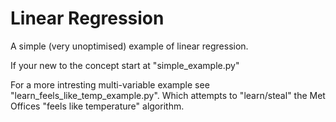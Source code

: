 # Linear Regression

A simple (very unoptimised) example of linear regression.

If your new to the concept start at "simple_example.py"

For a more intresting multi-variable example see "learn_feels_like_temp_example.py".
Which attempts to "learn/steal" the Met Offices "feels like temperature" algorithm.
